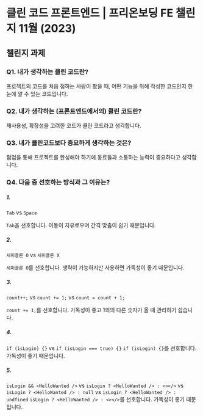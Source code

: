 # 클린 코드 프론트엔드 | 프리온보딩 FE 챌린지 11월 (2023)

## 챌린지 과제

### Q1. 내가 생각하는 클린 코드란?

프로젝트의 코드를 처음 접하는 사람이 봤을 때, 어떤 기능을 위해 작성한 코드인지 한 눈에 알 수 있는 코드입니다.

### Q2. 내가 생각하는 (프론트엔드에서의) 클린 코드란?

재사용성, 확장성을 고려한 코드가 클린 코드라고 생각합니다.

### Q3. 내가 클린코드보다 중요하게 생각하는 것은?

협업을 통해 프로젝트를 완성해야 하기에 동료들과 소통하는 능력이 중요하다고 생각합니다. 


### Q4. 다음 중 선호하는 방식과 그 이유는?

##### 1.

`Tab` vs `Space`

`Tab`을 선호합니다. 이동이 자유로우며 간격 맞춤이 쉽기 때문입니다.

##### 2.

`세미콜론 O` vs `세미콜론 X`

`세미콜론 O`를 선호합니다. 생략이 가능하지만 사용하면 가독성이 좋기 때문입니다.

##### 3.

`count++;` vs `count += 1;` vs `count = count + 1;`

`count += 1;`를 선호합니다. 가독성이 좋고 1외의 다른 숫자가 올 때 관리하기 쉽습니다.

##### 4.

`if (isLogin) {}` vs `if (isLogin === true) {}`
`if (isLogin) {}`를 선호합니다. 가독성이 좋기 때문입니다.

##### 5.

`isLogin && <HelloWanted />` vs `isLogin ? <HelloWanted /> : <></>` vs `isLogin ? <HelloWanted /> : null` vs `isLogin ? <HelloWanted /> : undfined`
`isLogin ? <HelloWanted /> : <></>`를 선호합니다. 가독성이 좋기 때문입니다.
